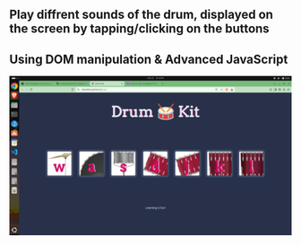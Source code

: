 ## Play diffrent sounds of the drum, displayed on the screen by tapping/clicking on the buttons
## Using DOM manipulation & Advanced JavaScript

![Interface](images/screenshot-drum.png)
